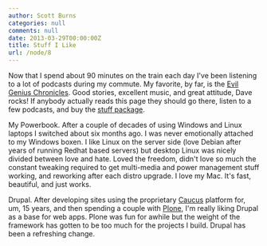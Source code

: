 ```yaml
---
author: Scott Burns
categories: null
comments: null
date: 2013-03-29T00:00:00Z
title: Stuff I Like
url: /node/8
---
```


<p>
Now that I spend about 90 minutes on the train each day I've been listening to a lot of podcasts during my commute.  My favorite, by far, is the <a href="http://www.evilgeniuschronicles.org/wordpress/">Evil Genius Chronicles</a>.  Good stories, excellent music, and great attitude, Dave rocks!  If anybody actually reads this page they should go there, listen to a few podcasts, and buy the <a href="http://www.evilgeniuschronicles.org/stuff/">stuff package</a>.
</p>
<!--more-->
<p>
My Powerbook.  After a couple of decades of using Windows and Linux laptops I switched about six months ago.  I was never emotionally attached to my Windows boxen.   I like Linux on the server side (love Debian after years of running Redhat based servers) but desktop Linux was nicely divided between love and hate.  Loved the freedom, didn't love so much the constant tweaking required to get multi-media and power management stuff working, and reworking after each distro upgrade.  I love my Mac.  It's fast, beautiful, and just works.
</p><p>
Drupal.  After developing sites using the proprietary <a href="http://www.caucus.com">Caucus</a> platform for, um, 15 years, and then spending a couple with <a href="http://www.plone.org">Plone</a>, I'm really liking Drupal as a base for web apps.  Plone was fun for awhile but the weight of the framework has gotten to be too much for the projects I build.  Drupal has been a refreshing change.
</p>